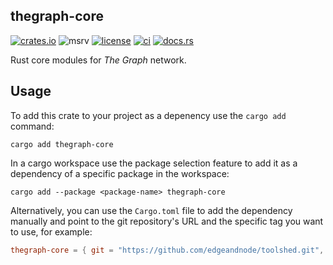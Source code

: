 thegraph-core
-------------

[![crates.io](https://img.shields.io/crates/v/thegraph-core)](https://crates.io/crates/thegraph-core)
![msrv](https://img.shields.io/crates/msrv/thegraph-core?color=darkgray)
[![license](https://img.shields.io/crates/l/thegraph-core)](../LICENSE)
[![ci](https://github.com/edgeandnode/toolshed/actions/workflows/ci.yml/badge.svg)](https://github.com/edgeandnode/toolshed/actions/workflows/ci.yml)
[![docs.rs](https://img.shields.io/docsrs/thegraph-core)](https://docs.rs/thegraph-core)

Rust core modules for _The Graph_ network.

## Usage

To add this crate to your project as a depenency use the `cargo add` command:

```shell
cargo add thegraph-core
```

In a cargo workspace use the package selection feature to add it as a dependency
of a specific package in the workspace:

```shell
cargo add --package <package-name> thegraph-core 
```

Alternatively, you can use the `Cargo.toml` file to add the dependency manually
and point to the git repository's URL and the specific tag you want to use,
for example:

```toml
thegraph-core = { git = "https://github.com/edgeandnode/toolshed.git", tag = "thegraph-core-vX.Y.Z" }
```
